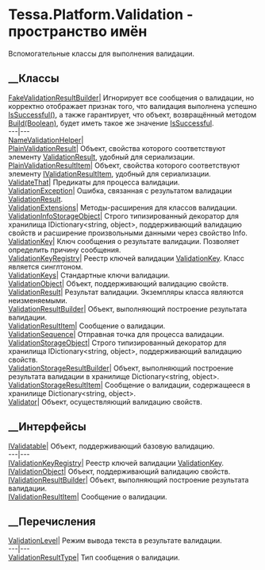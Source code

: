# Tessa.Platform.Validation - пространство имён
Вспомогательные классы для выполнения валидации.
##  __Классы
[FakeValidationResultBuilder](T_Tessa_Platform_Validation_FakeValidationResultBuilder.htm)|
Игнорирует все сообщения о валидации, но корректно отображает признак того,
что валидация выполнена успешно
[IsSuccessful()](M_Tessa_Platform_Validation_FakeValidationResultBuilder_IsSuccessful.htm),
а также гарантирует, что объект, возвращённый методом
[Build(Boolean)](M_Tessa_Platform_Validation_FakeValidationResultBuilder_Build.htm),
будет иметь такое же значение
[IsSuccessful](P_Tessa_Platform_Validation_ValidationResult_IsSuccessful.htm).  
---|---  
[NameValidationHelper](T_Tessa_Platform_Validation_NameValidationHelper.htm)|  
[PlainValidationResult](T_Tessa_Platform_Validation_PlainValidationResult.htm)|
Объект, свойства которого соответствуют элементу
[ValidationResult](T_Tessa_Platform_Validation_ValidationResult.htm), удобный
для сериализации.  
[PlainValidationResultItem](T_Tessa_Platform_Validation_PlainValidationResultItem.htm)|
Объект, свойства которого соответствуют элементу
[IValidationResultItem](T_Tessa_Platform_Validation_IValidationResultItem.htm),
удобный для сериализации.  
[ValidateThat](T_Tessa_Platform_Validation_ValidateThat.htm)|  Предикаты для
процесса валидации.  
[ValidationException](T_Tessa_Platform_Validation_ValidationException.htm)|
Ошибка, связанная с результатом валидации
[ValidationResult](T_Tessa_Platform_Validation_ValidationResult.htm).  
[ValidationExtensions](T_Tessa_Platform_Validation_ValidationExtensions.htm)|
Методы-расширения для классов валидации.  
[ValidationInfoStorageObject](T_Tessa_Platform_Validation_ValidationInfoStorageObject.htm)|
Строго типизированный декоратор для хранилища IDictionary<string, object>,
поддерживающий валидацию свойств и расширение произвольными данными через
свойство Info.  
[ValidationKey](T_Tessa_Platform_Validation_ValidationKey.htm)|  Ключ
сообщения о результате валидации. Позволяет определить причину сообщения.  
[ValidationKeyRegistry](T_Tessa_Platform_Validation_ValidationKeyRegistry.htm)|
Реестр ключей валидации
[ValidationKey](T_Tessa_Platform_Validation_ValidationKey.htm). Класс является
синглтоном.  
[ValidationKeys](T_Tessa_Platform_Validation_ValidationKeys.htm)|  Стандартные
ключи валидации.  
[ValidationObject](T_Tessa_Platform_Validation_ValidationObject.htm)|  Объект,
поддерживающий валидацию свойств.  
[ValidationResult](T_Tessa_Platform_Validation_ValidationResult.htm)|
Результат валидации. Экземпляры класса являются неизменяемыми.  
[ValidationResultBuilder](T_Tessa_Platform_Validation_ValidationResultBuilder.htm)|
Объект, выполняющий построение результата валидации.  
[ValidationResultItem](T_Tessa_Platform_Validation_ValidationResultItem.htm)|
Сообщение о валидации.  
[ValidationSequence](T_Tessa_Platform_Validation_ValidationSequence.htm)|
Отправная точка для процесса валидации.  
[ValidationStorageObject](T_Tessa_Platform_Validation_ValidationStorageObject.htm)|
Строго типизированный декоратор для хранилища IDictionary<string, object>,
поддерживающий валидацию свойств.  
[ValidationStorageResultBuilder](T_Tessa_Platform_Validation_ValidationStorageResultBuilder.htm)|
Объект, выполняющий построение результата валидации в хранилище
Dictionary<string, object>.  
[ValidationStorageResultItem](T_Tessa_Platform_Validation_ValidationStorageResultItem.htm)|
Сообщение о валидации, содержащееся в хранилище Dictionary<string, object>.  
[Validator](T_Tessa_Platform_Validation_Validator.htm)|  Объект,
осуществляющий валидацию свойств.  
## __Интерфейсы
[IValidatable](T_Tessa_Platform_Validation_IValidatable.htm)|  Объект,
поддерживающий базовую валидацию.  
---|---  
[IValidationKeyRegistry](T_Tessa_Platform_Validation_IValidationKeyRegistry.htm)|
Реестр ключей валидации
[ValidationKey](T_Tessa_Platform_Validation_ValidationKey.htm).  
[IValidationObject](T_Tessa_Platform_Validation_IValidationObject.htm)|
Объект, поддерживающий валидацию свойств.  
[IValidationResultBuilder](T_Tessa_Platform_Validation_IValidationResultBuilder.htm)|
Объект, выполняющий построение результата валидации.  
[IValidationResultItem](T_Tessa_Platform_Validation_IValidationResultItem.htm)|
Сообщение о валидации.  
## __Перечисления
[ValidationLevel](T_Tessa_Platform_Validation_ValidationLevel.htm)|  Режим
вывода текста в результате валидации.  
---|---  
[ValidationResultType](T_Tessa_Platform_Validation_ValidationResultType.htm)|
Тип сообщения о валидации.
